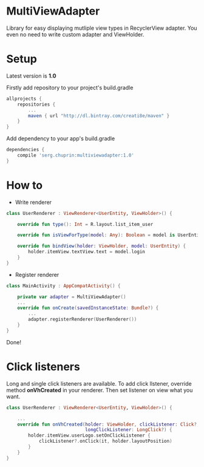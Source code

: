 # MultiViewAdapter

Library for easy displaying mutliple view types in RecyclerView adapter.
You even no need to write custom adapter and ViewHolder.

# Setup
Latest version is **1.0**

Firstly add repository to your project's build.gradle 

```groovy
allprojects {
    repositories {
        ...
        maven { url "http://dl.bintray.com/creati8e/maven" }
    }
}
```

Add dependency to your app's build.gradle 

```groovy
dependencies {
    compile 'serg.chuprin:multiviewadapter:1.0'
}
```

# How to

* Write renderer

```kotlin
class UserRenderer : ViewRenderer<UserEntity, ViewHolder>() {

    override fun type(): Int = R.layout.list_item_user

    override fun isViewForType(model: Any): Boolean = model is UserEntity

    override fun bindView(holder: ViewHolder, model: UserEntity) {
        holder.itemView.textView.text = model.login
    }
}
```

* Register renderer

```kotlin
class MainActivity : AppCompatActivity() {

    private var adapter = MultiViewAdapter()
    ...
    override fun onCreate(savedInstanceState: Bundle?) {
        ...
        adapter.registerRenderer(UserRenderer())
    }
}
```
Done!

# Click listeners

Long and single click listeners are available.
To add click llstener, override method **onVhCreated** in your renderer.
Then set listener on view what you want.

```kotlin
class UserRenderer : ViewRenderer<UserEntity, ViewHolder>() {

    ...
    override fun onVhCreated(holder: ViewHolder, clickListener: Click?,
                             longClickListener: LongClick?) {
        holder.itemView.userLogo.setOnClickListener {
            clickListener?.onClick(it, holder.layoutPosition)
        }
    }
}

```






